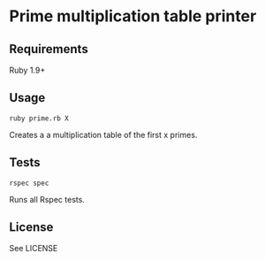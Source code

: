 # Prime multiplication table printer

## Requirements

Ruby 1.9+

## Usage

```shell
ruby prime.rb X
```

Creates a a multiplication table of the first x primes.

## Tests

```shell
rspec spec
```

Runs all Rspec tests.

## License

See LICENSE